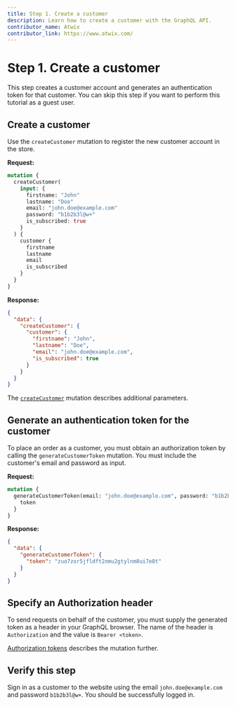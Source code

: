 ```yaml
---
title: Step 1. Create a customer
description: Learn how to create a customer with the GraphQL API.
contributor_name: Atwix
contributor_link: https://www.atwix.com/
---
```


# Step 1. Create a customer

This step creates a customer account and generates an authentication token for that customer. You can skip this step if you want to perform this tutorial as a guest user.

## Create a customer

Use the `createCustomer` mutation to register the new customer account in the store.

**Request:**

```graphql
mutation {
  createCustomer(
    input: {
      firstname: "John"
      lastname: "Doe"
      email: "john.doe@example.com"
      password: "b1b2b3l@w+"
      is_subscribed: true
    }
  ) {
    customer {
      firstname
      lastname
      email
      is_subscribed
    }
  }
}
```

**Response:**

```json
{
  "data": {
    "createCustomer": {
      "customer": {
        "firstname": "John",
        "lastname": "Doe",
        "email": "john.doe@example.com",
        "is_subscribed": true
      }
    }
  }
}
```

The [`createCustomer`](../../schema/customer/mutations/create.md) mutation describes additional parameters.

## Generate an authentication token for the customer

To place an order as a customer, you must obtain an authorization token by calling the `generateCustomerToken` mutation. You must include the customer's email and password as input.

**Request:**

```graphql
mutation {
  generateCustomerToken(email: "john.doe@example.com", password: "b1b2b3l@w+") {
    token
  }
}
```

**Response:**

```json
{
  "data": {
    "generateCustomerToken": {
      "token": "zuo7zor5jfldft2nmu2gtylnm8ui7e8t"
    }
  }
}
```

## Specify an Authorization header

To send requests on behalf of the customer, you must supply the generated token as a header in your GraphQL browser.
The name of the header is `Authorization` and the value is `Bearer <token>`.

[Authorization tokens](../../usage/authorization-tokens.md) describes the mutation further.

## Verify this step

Sign in as a customer to the website using the email `john.doe@example.com` and password `b1b2b3l@w+`. You should be successfully logged in.
